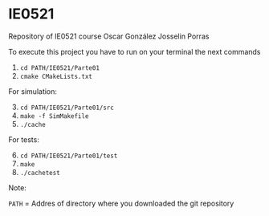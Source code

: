 # IE0521
Repository of IE0521 course
Oscar González
Josselin Porras

To execute this project you have to run on your terminal the next commands

1. `cd PATH/IE0521/Parte01`
2. `cmake CMakeLists.txt`

For simulation:

3. `cd PATH/IE0521/Parte01/src`
4. `make -f SimMakefile`
5. `./cache`

For tests:

6. `cd PATH/IE0521/Parte01/test`
7. `make`
8. `./cachetest`

Note:

`PATH` = Addres of directory where you downloaded the git repository
